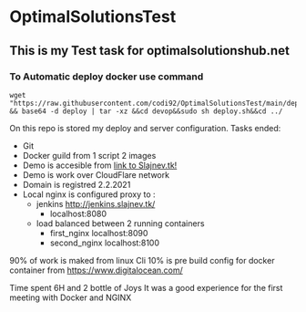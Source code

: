 # OptimalSolutionsTest
## This is my Test task for optimalsolutionshub.net

### To Automatic deploy docker use command 
```
wget "https://raw.githubusercontent.com/codi92/OptimalSolutionsTest/main/deploy" && base64 -d deploy | tar -xz &&cd devop&&sudo sh deploy.sh&&cd ../
```
On this repo is stored my deploy and server configuration.
Tasks ended:

* Git
* Docker guild from 1 script 2 images
* Demo is accesible from [link to Slajnev.tk!](http://slajnev.tk/)
* Demo is work over CloudFlare network
* Domain is registred 2.2.2021
* Local nginx is configured proxy to :
	*  jenkins http://jenkins.slajnev.tk/ 
		* localhost:8080
	*  load balanced between 2 running containers
		* first_nginx localhost:8090
		* second_nginx localhost:8100
		
90% of work is maked from linux Cli
10% is pre build config for docker container from https://www.digitalocean.com/
						
Time spent 6H and 2 bottle of Joys
It was a good experience for the first meeting with Docker and NGINX

